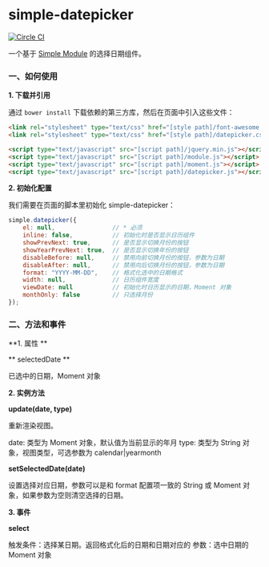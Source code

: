 # simple-datepicker
[![Circle CI](https://circleci.com/gh/mycolorway/simple-datepicker.png?style=badge)](https://circleci.com/gh/mycolorway/simple-datepicker)



一个基于 [Simple Module](https://github.com/mycolorway/simple-module) 的选择日期组件。


### 一、如何使用

**1. 下载并引用**

通过 `bower install` 下载依赖的第三方库，然后在页面中引入这些文件：

```html
<link rel="stylesheet" type="text/css" href="[style path]/font-awesome.css" />
<link rel="stylesheet" type="text/css" href="[style path]/datepicker.css" />

<script type="text/javascript" src="[script path]/jquery.min.js"></script>
<script type="text/javascript" src="[script path]/module.js"></script>
<script type="text/javascript" src="[script path]/moment.js"></script>
<script type="text/javascript" src="[script path]/datepicker.js"></script>
```

**2. 初始化配置**

我们需要在页面的脚本里初始化 simple-datepicker：

```javascript
simple.datepicker({
    el: null,                // * 必须
    inline: false,           // 初始化时是否显示日历组件
    showPrevNext: true,      // 是否显示切换月份的按钮
    showYearPrevNext: true,  // 是否显示切换年份的按钮
    disableBefore: null,     // 禁用向前切换月份的按钮，参数为日期
    disableAfter: null,      // 禁用向后切换月份的按钮，参数为日期
    format: "YYYY-MM-DD",    // 格式化选中的日期格式
    width: null,             // 日历组件宽度
    viewDate: null           // 初始化时日历显示的日期，Moment 对象
    monthOnly: false         // 只选择月份
});
```

### 二、方法和事件

**1. 属性 **

** selectedDate **

已选中的日期，Moment 对象

**2. 实例方法**

**update(date, type)**

重新渲染视图。

date: 类型为 Moment 对象，默认值为当前显示的年月
type: 类型为 String 对象，视图类型，可选参数为 calendar|yearmonth

**setSelectedDate(date)**

设置选择对应日期，参数可以是和 format 配置项一致的 String 或 Moment 对象，如果参数为空则清空选择的日期。

**3. 事件**

**select**

触发条件：选择某日期。返回格式化后的日期和日期对应的
参数：选中日期的 Moment 对象

